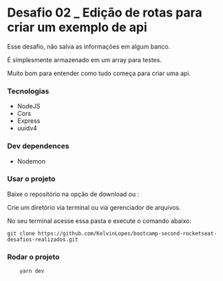 # Desafio 02 _ Edição de rotas para criar um exemplo de api

Esse desafio, não salva as informações em algum banco.

É simplesmente armazenado em um array para testes.

Muito bom para entender como tudo começa para criar uma api.

### Tecnologias

* NodeJS
* Cors
* Express
* uuidv4

### Dev dependences

* Nodemon

### Usar o projeto

Baixe o repositório na opção de download ou :

Crie um diretório via terminal ou via gerenciador de arquivos.

No seu terminal acesse essa pasta e execute o comando abaixo:

``` git clone https://github.com/KelvinLopes/bootcamp-second-rocketseat-desafios-realizados.git ```


### Rodar o projeto

``` 
    yarn dev
```
